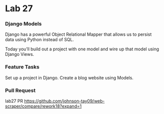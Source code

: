 # Lab 27

### Django Models
Django has a powerful Object Relational Mapper that allows us to persist data using Python instead of SQL.

Today you’ll build out a project with one model and wire up that model using Django Views.

### Feature Tasks
Set up a project in Django. Create a blog website using Models.

### Pull Request
lab27 PR https://github.com/johnson-tay09/web-scraper/compare/rework18?expand=1
